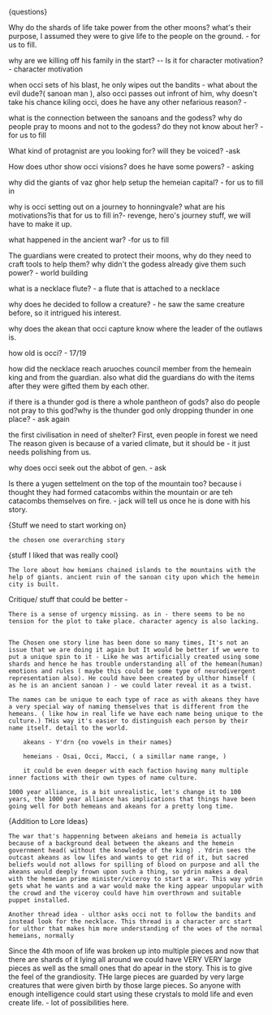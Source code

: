 {questions}

Why do the shards of life take power from the other moons? what's their purpose, I assumed they were to give life to the people on the ground. - for us to fill.

why are we killing off his family in the start? -- Is it for character motivation? - character motivation

when occi sets of his blast, he only wipes out the bandits - what about the evil dude?( sanoan  man ), also occi passes out infront of him, why doesn't take his chance kiling occi, does he have any other nefarious reason? - 


what is the connection between the sanoans and the godess? why do people pray to moons and not to the godess? do they not know about her? - for us to fill

What kind of protagnist are you looking for? will they be voiced? -ask

How does uthor show occi visions? does he have some powers? - asking

why did the giants of vaz ghor help setup the hemeian capital? - for us to fill in

why is occi setting out on a journey to honningvale? what are his motivations?is that for us to fill in?- revenge, hero's journey stuff, we will have to make it up.



what happened in the ancient war? -for us to fill

The guardians were created to protect their moons, why do they need to craft tools to help them? why didn't the godess already give them such power? - world building

what is a necklace flute? - a flute that is attached to a necklace

why does he decided to follow a creature? - he saw the same creature before, so it intrigued his interest.

why does the akean that occi capture know where the leader of the outlaws is.

how old is occi? - 17/19

how did the necklace reach aruoches council member from the hemeain king and from the guardian. also what did the guardians do with the items after they were gifted them by each other.

if there is a thunder god is there a whole pantheon of gods? also do people not pray to this god?why is the thunder god only dropping thunder in one place? - ask again

the first civilisation in need of shelter? First, even people in forest we need The reason given is because of a varied climate, but it should be - it just needs polishing from us.

why does occi seek out the abbot of gen. - ask

Is there a yugen settelment on the top of the mountain too? because i thought they had formed catacombs within the mountain or are teh catacombs themselves on fire. - jack will tell us once he is done with his story.


{Stuff we need to start working on}

	the chosen one overarching story
	


{stuff I liked that was really cool}

	The lore about how hemians chained islands to the mountains with the help of giants. ancient ruin of the sanoan city upon which the hemein city is built.

Critique/ stuff that could be better -

	There is a sense of urgency missing. as in - there seems to be no tension for the plot to take place. character agency is also lacking.


	The Chosen one story line has been done so many times, It's not an issue that we are doing it again but It would be better if we were to put a unique spin to it - Like he was artificially created using some shards and hence he has trouble understanding all of the hemean(human) emotions and rules ( maybe this could be some type of neurodivergent representation also). He could have been created by ulthor himself ( as he is an ancient sanoan ) - we could later reveal it as a twist.

	The names can be unique to each type of race as with akeans they have a very special way of naming themselves that is different from the hemeans. ( like how in real life we have each name being unique to the culture.) THis way it's easier to distinguish each person by their name itself. detail to the world.

		akeans - Y'drn {no vowels in their names}

		hemeians - Osai, Occi, Macci, ( a simillar name range, )

		it could be even deeper with each faction having many multiple inner factions with their own types of name culture.

	1000 year alliance, is a bit unrealistic, let's change it to 100 years, the 1000 year alliance has implications that things have been going well for both hemeans and akeans for a pretty long time.

{Addition to Lore Ideas}

	The war that's happenning between akeians and hemeia is actually because of a background deal between the akeans and the hemein government head( without the knowledge of the king) . Ydrin sees the outcast akeans as low lifes and wants to get rid of it, but sacred beliefs would not allows for spilling of blood on purpose and all the akeans would deeply frown upon such a thing, so ydrin makes a deal with the hemeian prime minister/viceroy to start a war. This way ydrin gets what he wants and a war would make the king appear unpopular with the crowd and the viceroy could have him overthrown and suitable puppet installed.
	
	Another thread idea - ulthor asks occi not to follow the bandits and instead look for the necklace. This thread is a character arc start for ulthor that makes him more understanding of the woes of the normal hemeians, normally 
	
	
Since the 4th moon of life was broken up into multiple pieces and now that there are shards of it lying all around we could have VERY VERY large pieces as well as the small ones that do apear in the story. This is to give the feel of the grandiosity. THe large pieces are guarded by very large creatures that were given birth by those large pieces. So anyone with enough intelligence could start using these crystals to mold life and even create life. - lot of possibilities here.
